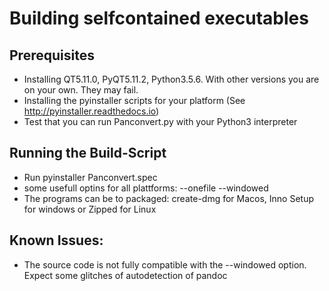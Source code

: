 # Building selfcontained executables

## Prerequisites

- Installing QT5.11.0, PyQT5.11.2, Python3.5.6. With other versions you are on your own. They may fail.
- Installing the pyinstaller scripts for your platform (See http://pyinstaller.readthedocs.io)
- Test that you can run Panconvert.py with your Python3 interpreter


## Running the Build-Script
- Run pyinstaller Panconvert.spec
- some usefull optins for all plattforms: --onefile --windowed
- The programs can be to packaged: create-dmg for Macos, Inno Setup for windows or Zipped for Linux


## Known Issues:

- The source code is not fully compatible with the --windowed option. Expect some glitches of
autodetection of pandoc






